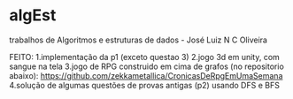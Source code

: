 # algEst
trabalhos de Algoritmos e estruturas de dados - José Luiz N C Oliveira


FEITO:
1.implementação da p1 (exceto questao 3)
2.jogo 3d em unity, com sangue na tela
3.jogo de RPG construido em cima de grafos (no repositorio abaixo): 
https://github.com/zekkametallica/CronicasDeRpgEmUmaSemana
4.solução de algumas questões de provas antigas (p2) usando DFS e BFS
